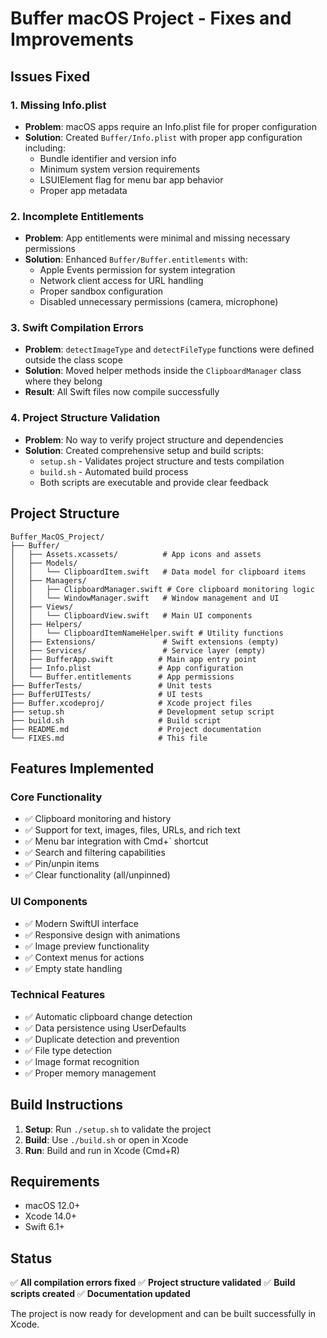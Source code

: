 # Buffer macOS Project - Fixes and Improvements

## Issues Fixed

### 1. Missing Info.plist
- **Problem**: macOS apps require an Info.plist file for proper configuration
- **Solution**: Created `Buffer/Info.plist` with proper app configuration including:
  - Bundle identifier and version info
  - Minimum system version requirements
  - LSUIElement flag for menu bar app behavior
  - Proper app metadata

### 2. Incomplete Entitlements
- **Problem**: App entitlements were minimal and missing necessary permissions
- **Solution**: Enhanced `Buffer/Buffer.entitlements` with:
  - Apple Events permission for system integration
  - Network client access for URL handling
  - Proper sandbox configuration
  - Disabled unnecessary permissions (camera, microphone)

### 3. Swift Compilation Errors
- **Problem**: `detectImageType` and `detectFileType` functions were defined outside the class scope
- **Solution**: Moved helper methods inside the `ClipboardManager` class where they belong
- **Result**: All Swift files now compile successfully

### 4. Project Structure Validation
- **Problem**: No way to verify project structure and dependencies
- **Solution**: Created comprehensive setup and build scripts:
  - `setup.sh` - Validates project structure and tests compilation
  - `build.sh` - Automated build process
  - Both scripts are executable and provide clear feedback

## Project Structure

```
Buffer_MacOS_Project/
├── Buffer/
│   ├── Assets.xcassets/          # App icons and assets
│   ├── Models/
│   │   └── ClipboardItem.swift   # Data model for clipboard items
│   ├── Managers/
│   │   ├── ClipboardManager.swift # Core clipboard monitoring logic
│   │   └── WindowManager.swift   # Window management and UI
│   ├── Views/
│   │   └── ClipboardView.swift   # Main UI components
│   ├── Helpers/
│   │   └── ClipboardItemNameHelper.swift # Utility functions
│   ├── Extensions/               # Swift extensions (empty)
│   ├── Services/                 # Service layer (empty)
│   ├── BufferApp.swift          # Main app entry point
│   ├── Info.plist               # App configuration
│   └── Buffer.entitlements      # App permissions
├── BufferTests/                 # Unit tests
├── BufferUITests/               # UI tests
├── Buffer.xcodeproj/            # Xcode project files
├── setup.sh                     # Development setup script
├── build.sh                     # Build script
├── README.md                    # Project documentation
└── FIXES.md                     # This file
```

## Features Implemented

### Core Functionality
- ✅ Clipboard monitoring and history
- ✅ Support for text, images, files, URLs, and rich text
- ✅ Menu bar integration with Cmd+` shortcut
- ✅ Search and filtering capabilities
- ✅ Pin/unpin items
- ✅ Clear functionality (all/unpinned)

### UI Components
- ✅ Modern SwiftUI interface
- ✅ Responsive design with animations
- ✅ Image preview functionality
- ✅ Context menus for actions
- ✅ Empty state handling

### Technical Features
- ✅ Automatic clipboard change detection
- ✅ Data persistence using UserDefaults
- ✅ Duplicate detection and prevention
- ✅ File type detection
- ✅ Image format recognition
- ✅ Proper memory management

## Build Instructions

1. **Setup**: Run `./setup.sh` to validate the project
2. **Build**: Use `./build.sh` or open in Xcode
3. **Run**: Build and run in Xcode (Cmd+R)

## Requirements

- macOS 12.0+
- Xcode 14.0+
- Swift 6.1+

## Status

✅ **All compilation errors fixed**
✅ **Project structure validated**
✅ **Build scripts created**
✅ **Documentation updated**

The project is now ready for development and can be built successfully in Xcode. 